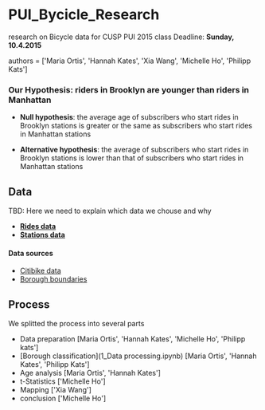 PUI_Bycicle_Research
====================

research on Bicycle data for CUSP PUI 2015 class
Deadline: **Sunday, 10.4.2015**

authors = ['Maria Ortis', 
		   'Hannah Kates', 
		   'Xia Wang', 
		   'Michelle Ho',
		   'Philipp Kats']


### Our Hypothesis: riders in Brooklyn are younger than riders in Manhattan

- **Null hypothesis**: the average age of subscribers who start rides in Brooklyn stations is greater or the same as subscribers who start rides in Manhattan stations

- **Alternative hypothesis**: the average of subscribers who start rides in Brooklyn stations is lower than that of subscribers who start rides in Manhattan stations

## Data

TBD: Here we need to explain which data we chouse and why

- [**Rides data**](data/january.csv)
- [**Stations data**](data/stations.csv)

#### Data sources
- [Citibike data](https://www.citibikenyc.com/system-data)
- [Borough boundaries](https://data.cityofnewyork.us/City-Government/Borough-Boundaries/tqmj-j8zm)

## Process
We splitted the process into several parts

- Data preparation [Maria Ortis', 'Hannah Kates', 'Michelle Ho', 'Philipp kats']
- [Borough classification](1_Data processing.ipynb) [Maria Ortis', 'Hannah Kates', 'Philipp Kats']
- Age analysis [Maria Ortis', 'Hannah Kates']
- t-Statistics ['Michelle Ho']
- Mapping ['Xia Wang']
- conclusion ['Michelle Ho']


